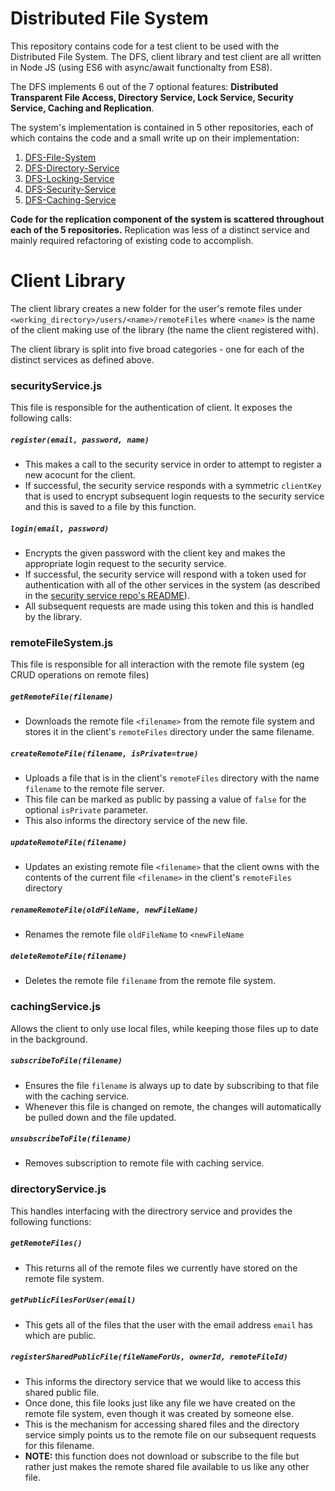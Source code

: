 # Distributed File System
This repository contains code for a test client to be used with the Distributed File System. The DFS, client library and test client are all written in Node JS (using ES6 with async/await functionalty from ES8).

The DFS implements 6 out of the 7 optional features: **Distributed Transparent File Access, Directory Service, Lock Service, Security Service, Caching and Replication**.


The system's implementation is contained in 5 other repositories, each of which contains the code and a small write up on their implementation:
1. [DFS-File-System](https://github.com/stefano-lupo/DFS-File-System)
2. [DFS-Directory-Service](https://github.com/stefano-lupo/DFS-Directory-Service)
3. [DFS-Locking-Service](https://github.com/stefano-lupo/DFS-Locking-Service)
4. [DFS-Security-Service](https://github.com/stefano-lupo/DFS-Security-Service)
5. [DFS-Caching-Service](https://github.com/stefano-lupo/DFS-Caching-Service)

**Code for the replication component of the system is scattered throughout each of the 5 repositories.** Replication was less of a distinct service and mainly required refactoring of existing code to accomplish.

# Client Library
The client library creates a new folder for the user's remote files under `<working_directory>/users/<name>/remoteFiles` where `<name>` is the name of the client making use of the library (the name the client registered with).

The client library is split into five broad categories - one for each of the distinct services as defined above.

### securityService.js
This file is responsible for the authentication of client. It exposes the following calls:

##### `register(email, password, name)`
- This makes a call to the security service in order to attempt to register a new acocunt for the client.
- If successful, the security service responds with a symmetric `clientKey` that is used to encrypt subsequent login requests to the security service and this is saved to a file by this function.
##### `login(email, password)`
- Encrypts the given password with the client key and makes the appropriate login request to the security service.
- If successful, the security service will respond with a token used for authentication with all of the other services in the system (as described in the [security service repo's README](https://github.com/stefano-lupo/DFS-Security-Service#security-kerberos)).
- All subsequent requests are made using this token and this is handled by the library.

### remoteFileSystem.js
This file is responsible for all interaction with the remote file system (eg CRUD operations on remote files)

##### `getRemoteFile(filename)`
- Downloads the remote file `<filename>` from the remote file system and stores it in the client's `remoteFiles` directory under the same filename. 

##### `createRemoteFile(filename, isPrivate=true)`
- Uploads a file that is in the client's `remoteFiles` directory with the name `filename` to the remote file server.
- This file can be marked as public by passing a value of `false` for the optional `isPrivate` parameter.
- This also informs the directory service of the new file.

##### `updateRemoteFile(filename)`
- Updates an existing remote file `<filename>` that the client owns with the contents of the current file `<filename>` in the client's `remoteFiles` directory 

##### `renameRemoteFile(oldFileName, newFileName)`
- Renames the remote file `oldFileName` to `<newFileName`

##### `deleteRemoteFile(filename)`
- Deletes the remote file `filename` from the remote file system.


### cachingService.js
Allows the client to only use local files, while keeping those files up to date in the background. 

##### `subscribeToFile(filename)`
- Ensures the file `filename` is always up to date by subscribing to that file with the caching service.
- Whenever this file is changed on remote, the changes will automatically be pulled down and the file updated.

##### `unsubscribeToFile(filename)`
- Removes subscription to remote file with caching service.

### directoryService.js
This handles interfacing with the directrory service and provides the following functions:

##### `getRemoteFiles()`
- This returns all of the remote files we currently have stored on the remote file system.

##### `getPublicFilesForUser(email)`
- This gets all of the files that the user with the email address `email` has which are public.

##### `registerSharedPublicFile(fileNameForUs, ownerId, remoteFileId)`
- This informs the directory service that we would like to access this shared public file.
- Once done, this file looks just like any file we have created on the remote file system, even though it was created by someone else. 
- This is the mechanism for accessing shared files and the directory service simply points us to the remote file on our subsequent requests for this filename.
- **NOTE:** this function does not download or subscribe to the file but rather just makes the remote shared file available to us like any other file.




























